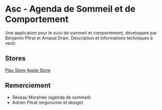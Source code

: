 # Asc - Agenda de Sommeil et de Comportement

Une application pour le suivi de sommeil et comportement, développée par Benjamin Pitrat et Arnaud Drain.
Description et informations techniques à venir.

## Stores

[Play Store](https://play.google.com/store/apps/details?id=com.ionicframework.rydan803090&hl=en)
[Apple Store](https://itunes.apple.com/us/app/asc-agenda-de-sommeil-et-de-comportements/id1263524753?ls=1&mt=8)

## Remerciement

  * Réseau Morphée (agenda de sommeil)
  * Adrien Pitrat (ergonomie et design)